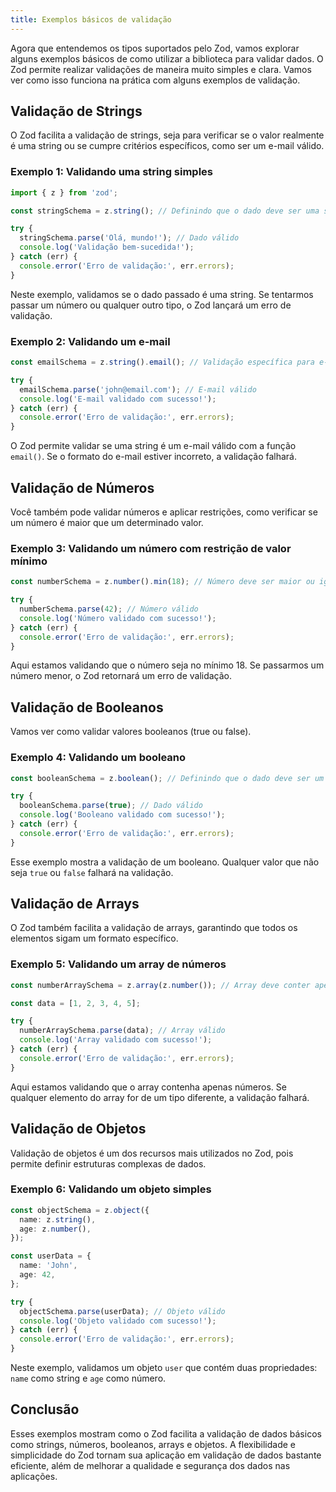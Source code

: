 ```yaml
---
title: Exemplos básicos de validação
---
```


Agora que entendemos os tipos suportados pelo Zod, vamos explorar alguns exemplos básicos de como utilizar a biblioteca para validar dados. O Zod permite realizar validações de maneira muito simples e clara. Vamos ver como isso funciona na prática com alguns exemplos de validação.

## Validação de Strings

O Zod facilita a validação de strings, seja para verificar se o valor realmente é uma string ou se cumpre critérios específicos, como ser um e-mail válido.

### Exemplo 1: Validando uma string simples

```ts
import { z } from 'zod';

const stringSchema = z.string(); // Definindo que o dado deve ser uma string

try {
  stringSchema.parse('Olá, mundo!'); // Dado válido
  console.log('Validação bem-sucedida!');
} catch (err) {
  console.error('Erro de validação:', err.errors);
}
```

Neste exemplo, validamos se o dado passado é uma string. Se tentarmos passar um número ou qualquer outro tipo, o Zod lançará um erro de validação.

### Exemplo 2: Validando um e-mail

```ts
const emailSchema = z.string().email(); // Validação específica para e-mail

try {
  emailSchema.parse('john@email.com'); // E-mail válido
  console.log('E-mail validado com sucesso!');
} catch (err) {
  console.error('Erro de validação:', err.errors);
}
```

O Zod permite validar se uma string é um e-mail válido com a função `email()`. Se o formato do e-mail estiver incorreto, a validação falhará.

## Validação de Números

Você também pode validar números e aplicar restrições, como verificar se um número é maior que um determinado valor.

### Exemplo 3: Validando um número com restrição de valor mínimo

```ts
const numberSchema = z.number().min(18); // Número deve ser maior ou igual a 18

try {
  numberSchema.parse(42); // Número válido
  console.log('Número validado com sucesso!');
} catch (err) {
  console.error('Erro de validação:', err.errors);
}
```

Aqui estamos validando que o número seja no mínimo 18. Se passarmos um número menor, o Zod retornará um erro de validação.

## Validação de Booleanos

Vamos ver como validar valores booleanos (true ou false).

### Exemplo 4: Validando um booleano

```ts
const booleanSchema = z.boolean(); // Definindo que o dado deve ser um booleano

try {
  booleanSchema.parse(true); // Dado válido
  console.log('Booleano validado com sucesso!');
} catch (err) {
  console.error('Erro de validação:', err.errors);
}
```

Esse exemplo mostra a validação de um booleano. Qualquer valor que não seja `true` ou `false` falhará na validação.

## Validação de Arrays

O Zod também facilita a validação de arrays, garantindo que todos os elementos sigam um formato específico.

### Exemplo 5: Validando um array de números

```ts
const numberArraySchema = z.array(z.number()); // Array deve conter apenas números

const data = [1, 2, 3, 4, 5];

try {
  numberArraySchema.parse(data); // Array válido
  console.log('Array validado com sucesso!');
} catch (err) {
  console.error('Erro de validação:', err.errors);
}
```

Aqui estamos validando que o array contenha apenas números. Se qualquer elemento do array for de um tipo diferente, a validação falhará.

## Validação de Objetos

Validação de objetos é um dos recursos mais utilizados no Zod, pois permite definir estruturas complexas de dados.

### Exemplo 6: Validando um objeto simples

```ts
const objectSchema = z.object({
  name: z.string(),
  age: z.number(),
});

const userData = {
  name: 'John',
  age: 42,
};

try {
  objectSchema.parse(userData); // Objeto válido
  console.log('Objeto validado com sucesso!');
} catch (err) {
  console.error('Erro de validação:', err.errors);
}
```

Neste exemplo, validamos um objeto `user` que contém duas propriedades: `name` como string e `age` como número.

## Conclusão

Esses exemplos mostram como o Zod facilita a validação de dados básicos como strings, números, booleanos, arrays e objetos. A flexibilidade e simplicidade do Zod tornam sua aplicação em validação de dados bastante eficiente, além de melhorar a qualidade e segurança dos dados nas aplicações.
